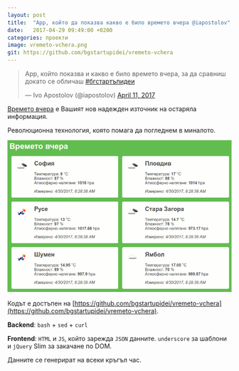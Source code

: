 ```yaml
---
layout: post
title:  "App, който да показва какво е било времето вчера @iapostolov"
date:   2017-04-29 09:49:00 +0200
categories: проекти
image: vremeto-vchera.png
git: https://github.com/bgstartupidei/vremeto-vchera
---
```


<blockquote class="twitter-tweet" data-lang="en"><p lang="bg" dir="ltr">App, който показва и какво е било времето вчера, за да сравниш докато се обличаш <a href="https://twitter.com/hashtag/%D0%B1%D0%B3%D1%81%D1%82%D0%B0%D1%80%D1%82%D1%8A%D0%BF%D0%B8%D0%B4%D0%B5%D0%B8?src=hash">#бгстартъпидеи</a></p>&mdash; Ivo Apostolov (@iapostolov) <a href="https://twitter.com/iapostolov/status/851710431492263937">April 11, 2017</a></blockquote>
<script async src="//platform.twitter.com/widgets.js" charset="utf-8"></script>


[Времето вчера](http://vremeto-vchera.bgstartupidei.com) е Вашият нов надежден източник на остаряла информация.

Революционна технология, която помага да погледнем в миналото.

![Времето вчера](/images/vremeto-vchera.png)

Кодът е достъпен на [https://github.com/bgstartupidei/vremeto-vchera](https://github.com/bgstartupidei/vremeto-vchera).

**Backend**: `bash` + `sed` + `curl`

**Frontend**: `HTML` и `JS`, който зарежда `JSON` данните. `underscore` за шаблони и `jQuery` Slim за закачане по DOM.

Данните се генерират на всеки кръгъл час.
